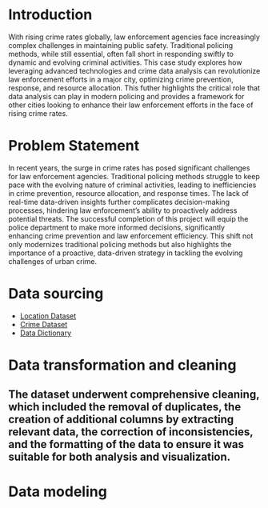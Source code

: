 # Introduction
With rising crime rates globally, law enforcement agencies face increasingly complex challenges in maintaining public safety. Traditional policing methods, while still essential, often fall short in responding swiftly to dynamic and evolving criminal activities. This case study explores how leveraging advanced technologies and crime data analysis can revolutionize law enforcement efforts in a major city, optimizing crime prevention, response, and resource allocation. This futher highlights the critical role that data analysis can play in modern policing and provides a framework for other cities looking to enhance their law enforcement efforts in the face of rising crime rates.







# Problem Statement
In recent years, the surge in crime rates has posed significant challenges for law enforcement agencies. Traditional policing methods struggle to keep pace with the evolving nature of criminal activities, leading to inefficiencies in crime prevention, resource allocation, and response times. The lack of real-time data-driven insights further complicates decision-making processes, hindering law enforcement’s ability to proactively address potential threats. The successful completion of this project will equip the police department to make more informed decisions, significantly enhancing crime prevention and law enforcement efficiency. This shift not only modernizes traditional policing methods but also highlights the importance of a proactive, data-driven strategy in tackling the evolving challenges of urban crime.
# Data sourcing
- [Location Dataset](https://docs.google.com/spreadsheets/d/1R1Vs6hZuWCk7KHzaHeaizCHDH-ob39IRCSRFo6bskIk/edit?usp=sharing)
- [Crime Dataset](https://docs.google.com/spreadsheets/d/1WQ-oucMeizVOPiLD9WlyFAnBejeHyGsFHIZjs0cawLU/edit?usp=sharing)
- [Data Dictionary](https://docs.google.com/document/d/1931IJpxFdsm9XS15EMpSNrRXQzbcnbl2MDq0p1cQULc/edit?usp=sharing)
# Data transformation and cleaning
The dataset underwent comprehensive cleaning, which included the removal of duplicates, the creation of additional columns by extracting relevant data, the correction of inconsistencies, and the formatting of the data to ensure it was suitable for both analysis and visualization.
-
# Data modeling
